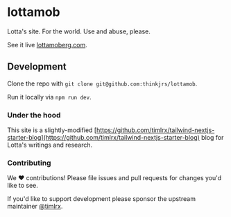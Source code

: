 # lottamob
Lotta's site. For the world. Use and abuse, please.

See it live [lottamoberg.com](https://lottamoberg.com/).

## Development 

Clone the repo with `git clone git@github.com:thinkjrs/lottamob`.

Run it locally via `npm run dev`. 

### Under the hood 

This site is a slightly-modified [https://github.com/timlrx/tailwind-nextjs-starter-blog](https://github.com/timlrx/tailwind-nextjs-starter-blog) blog for Lotta's writings and research. 

### Contributing

We :heart: contributions! Please file issues and pull requests for changes you'd like to see.

If you'd like to support development please sponsor the upstream maintainer [@timlrx](https://github.com/timlrx).
